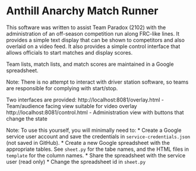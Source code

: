 # Anthill Anarchy Match Runner

This software was written to assist Team Paradox (2102) with the administration of an off-season competition run along FRC-like lines.  It provides a simple text display that can be shown to competitors and also overlaid on a video feed.  It also provides a simple control interface that allows officials to start matches and display scores.

Team lists, match lists, and match scores are maintained in a Google spreadsheet.

Note: There is no attempt to interact with driver station software, so teams are responsible for complying with start/stop.

Two interfaces are provided:
    http://localhost:8081/overlay.html - Team/audience facing view suitable for video overlay
    http://localhost:8081/control.html - Administration view with buttons that change the state

Note: To use this yourself, you will minimally need to:
    * Create a Google service user account and save the credentials in `service-credentials.json` (not saved in GitHub).
    * Create a new Google spreadsheet with the appropriate tables.  See `sheet.py` for the tabe names, and the HTML files in `template` for the column names.
    * Share the spreadsheet with the service user (read only)
    * Change the spreadsheet id in `sheet.py`